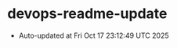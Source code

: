 # devops-readme-update
<!--START_SECTION:activity-->
- Auto-updated at Fri Oct 17 23:12:49 UTC 2025
<!--END_SECTION:activity-->
